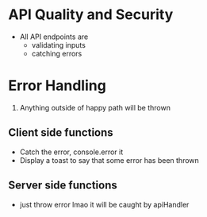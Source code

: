 # API Quality and Security
- All API endpoints are
	- validating inputs
	- catching errors
# Error Handling
1. Anything outside of happy path will be thrown 
## Client side functions
- Catch the error, console.error it
- Display a toast to say that some error has been thrown
## Server side functions
- just throw error lmao it will be caught by apiHandler